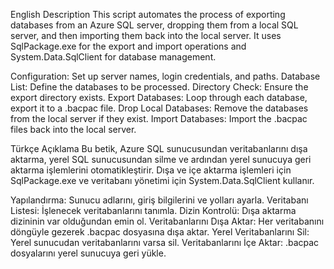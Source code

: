 English Description
This script automates the process of exporting databases from an Azure SQL server, dropping them from a local SQL server, and then importing them back into the local server. It uses SqlPackage.exe for the export and import operations and System.Data.SqlClient for database management.

Configuration: Set up server names, login credentials, and paths.
Database List: Define the databases to be processed.
Directory Check: Ensure the export directory exists.
Export Databases: Loop through each database, export it to a .bacpac file.
Drop Local Databases: Remove the databases from the local server if they exist.
Import Databases: Import the .bacpac files back into the local server.


Türkçe Açıklama
Bu betik, Azure SQL sunucusundan veritabanlarını dışa aktarma, yerel SQL sunucusundan silme ve ardından yerel sunucuya geri aktarma işlemlerini otomatikleştirir. Dışa ve içe aktarma işlemleri için SqlPackage.exe ve veritabanı yönetimi için System.Data.SqlClient kullanır.

Yapılandırma: Sunucu adlarını, giriş bilgilerini ve yolları ayarla.
Veritabanı Listesi: İşlenecek veritabanlarını tanımla.
Dizin Kontrolü: Dışa aktarma dizininin var olduğundan emin ol.
Veritabanlarını Dışa Aktar: Her veritabanını döngüyle gezerek .bacpac dosyasına dışa aktar.
Yerel Veritabanlarını Sil: Yerel sunucudan veritabanlarını varsa sil.
Veritabanlarını İçe Aktar: .bacpac dosyalarını yerel sunucuya geri yükle.
